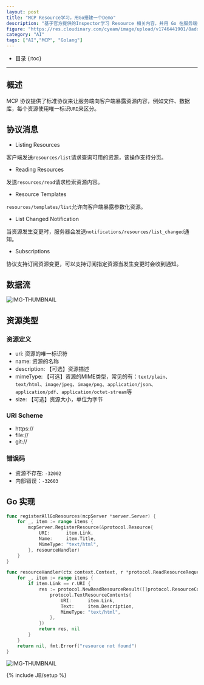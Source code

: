 ```yaml
---
layout: post
title: "MCP Resource学习，用Go搭建一个Demo"
description: "基于官方提供的Inspector学习 Resource 相关内容，并用 Go 在服务端搭一个 Demo。"
figure: "https://res.cloudinary.com/cyeam/image/upload/v1746441901/8addd27e-4e07-4d59-a5b3-d5dd8a25f065.png"
category: "AI"
tags: ["AI","MCP", "Golang"]
---
```


* 目录
{:toc}
---

## 概述
MCP 协议提供了标准协议来让服务端向客户端暴露资源内容，例如文件、数据库，每个资源使用唯一标识`URI`来区分。

## 协议消息

- Listing Resources

客户端发送`resources/list`请求查询可用的资源，该操作支持分页。

- Reading Resources

发送`resources/read`请求检索资源内容。

- Resource Templates

`resources/templates/list`允许向客户端暴露参数化资源。

- List Changed Notification

当资源发生变更时，服务器会发送`notifications/resources/list_changed`通知。

- Subscriptions

协议支持订阅资源变更，可以支持订阅指定资源当发生变更时会收到通知。

## 数据流

![IMG-THUMBNAIL](https://res.cloudinary.com/cyeam/image/upload/v1746441901/8addd27e-4e07-4d59-a5b3-d5dd8a25f065.png)

## 资源类型

### 资源定义

- uri: 资源的唯一标识符
- name: 资源的名称
- description: 【可选】资源描述
- mimeType: 【可选】资源的MIME类型，常见的有：`text/plain`、`text/html`、`image/jpeg`、`image/png`、`application/json`、`application/pdf`、`application/octet-stream`等
- size: 【可选】资源大小，单位为字节

### URI Scheme

- https://
- file://
- git://

### 错误码

- 资源不存在: `-32002`
- 内部错误：`-32603`

## Go 实现

```go
func registerAllGoResources(mcpServer *server.Server) {
	for _, item := range items {
		mcpServer.RegisterResource(&protocol.Resource{
			URI:      item.Link,
			Name:     item.Title,
			MimeType: "text/html",
		}, resourceHandler)
	}
}

func resourceHandler(ctx context.Context, r *protocol.ReadResourceRequest) (*protocol.ReadResourceResult, error) {
	for _, item := range items {
		if item.Link == r.URI {
			res := protocol.NewReadResourceResult([]protocol.ResourceContents{
				protocol.TextResourceContents{
					URI:      item.Link,
					Text:     item.Description,
					MimeType: "text/html",
				},
			})
			return res, nil
		}
	}
	return nil, fmt.Errorf("resource not found")
}
```

![IMG-THUMBNAIL](https://res.cloudinary.com/cyeam/image/upload/v1746452045/5d7de112-db70-44b6-8803-e11fe5fff54c.png)


{% include JB/setup %}
